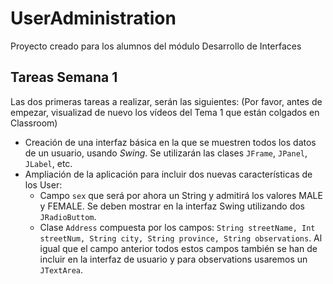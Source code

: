 # UserAdministration
Proyecto creado para los alumnos del módulo Desarrollo de Interfaces

Tareas Semana 1
---------
Las dos primeras tareas a realizar, serán las siguientes:    (Por favor, antes de empezar, visualizad de nuevo los vídeos del Tema 1 que están colgados en Classroom)
* Creación de una interfaz básica en la que se muestren todos los datos de un usuario, usando *Swing*. Se utilizarán las clases `JFrame`, `JPanel`, `JLabel`, etc.
* Ampliación de la aplicación para incluir dos nuevas características de los User:     
   * Campo `sex` que será por ahora un String y admitirá los valores MALE y FEMALE. Se deben mostrar en la interfaz Swing utilizando dos `JRadioButtom`.
   * Clase `Address` compuesta por los campos:   `String streetName, Int streetNum, String city, String province, String observations`. Al igual que el campo anterior todos estos campos también se han de incluir en la interfaz de usuario y para observations usaremos un `JTextArea`.  
